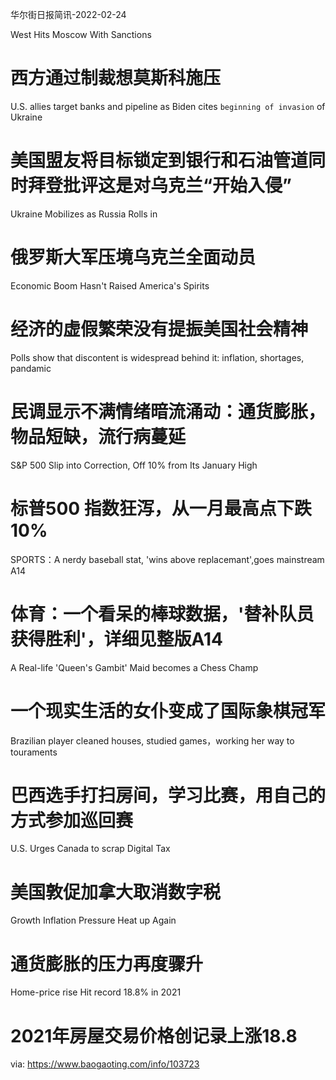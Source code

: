[#]: subject: "华尔街日报简讯-2022-02-24"
[#]: via: "https://www.baogaoting.com/info/103723"
[#]: author: "https://www.baogaoting.com/info/103723"
[#]: collector: "guevaraya"
[#]: translator: "guevaraya"
[#]: reviewer: " "
[#]: publisher: " "
[#]: url: " "

华尔街日报简讯-2022-02-24

West Hits Moscow With Sanctions 
# 西方通过制裁想莫斯科施压
U.S. allies target banks and pipeline as Biden cites `beginning of invasion` of Ukraine 
# 美国盟友将目标锁定到银行和石油管道同时拜登批评这是对乌克兰“开始入侵”
Ukraine Mobilizes as Russia Rolls in
# 俄罗斯大军压境乌克兰全面动员
Economic Boom Hasn't Raised America's Spirits
# 经济的虚假繁荣没有提振美国社会精神
Polls show that discontent is widespread behind it: inflation, shortages, pandamic
# 民调显示不满情绪暗流涌动：通货膨胀，物品短缺，流行病蔓延
S&P 500 Slip into Correction, Off 10% from Its January High
# 标普500 指数狂泻，从一月最高点下跌10%
SPORTS：A nerdy baseball stat, 'wins  above replacemant',goes mainstream A14
# 体育：一个看呆的棒球数据，'替补队员获得胜利'，详细见整版A14
A Real-life 'Queen's Gambit' Maid becomes a Chess Champ
# 一个现实生活的女仆变成了国际象棋冠军
Brazilian player cleaned houses, studied games，working her way to touraments
# 巴西选手打扫房间，学习比赛，用自己的方式参加巡回赛
U.S. Urges Canada to scrap Digital Tax
# 美国敦促加拿大取消数字税
Growth Inflation Pressure Heat up Again
# 通货膨胀的压力再度骤升
Home-price rise Hit record 18.8% in 2021
# 2021年房屋交易价格创记录上涨18.8

via: https://www.baogaoting.com/info/103723

